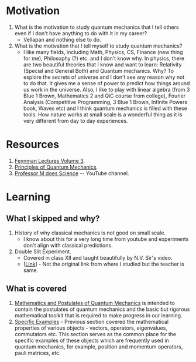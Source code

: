 # Motivation
1. What is the motivation to study quantum mechanics that I tell others even if I don't have anything to do with it in my career?
   - Vellapan and nothing else to do.
2. What is the motivation that I tell myself to study quantum mechanics?
   - I like many fields, including Math, Physics, CS, Finance (new thing for me), Philosophy (?) etc. and I don't know why. In physics, there are two beautiful theories that I know and want to learn: Relativity (Special and General Both) and Quantum mechanics. Why? To explore the secrets of universe and I don't see any reason why not to do that. It gives me a sense of power to predict how things around us work in the universe. Also, I like to play with linear algebra (from 3 Blue 1 Brown, Mathematics 2 and QiC course from college), Fourier Analysis (Competitive Programming, 3 Blue 1 Brown, Infinite Powers book, Waves etc) and I think quantum mechanics is filled with these tools. How nature works at small scale is a wonderful thing as it is very different from day to day experiences.


# Resources
1. [Feynman Lectures Volume 3](https://www.feynmanlectures.caltech.edu/III_toc.html).
2. [Principles of Quantum Mechanics](http://libgen.is/book/index.php?md5=16032106B848EED4B7639DE8DCDD688F).
4. [Professor M does Science](https://www.youtube.com/@ProfessorMdoesScience) -- YouTube channel.

# Learning
## What I skipped and why?
1. History of why classical mechanics is not good on small scale.
   - I know about this for a very long time from youtube and experiments don't align with classical predictions.
2. Double Slit Experiment.
   - Covered in class XII and taught beautifully by N.V. Sir's video.
   - [[Link](https://www.youtube.com/playlist?list=PLGA0CPGf7JbqKDJPbK7IAfBJzPYFx_9lW)] - Not the original link from where I studied but the teacher is same.

## What is covered
1. [Mathematics and Postulates of Quantum Mechanics](https://github.com/Aakash-Gupta-BITS/Quantum-Mechanics-Learning/blob/main/1.%20Mathematics%20and%20Postulates.md) is intended to contain the postulates of quantum mechanics and the basic but rigorous mathematical toolkit that is required to make progress in our learning.
2. [Specific Examples](https://github.com/Aakash-Gupta-BITS/Quantum-Mechanics-Learning/blob/main/2.%20Specific%20Examples.md) - Previous section covered the mathematical properties of various objects - vectors, operators, eigenvalues, commutators etc. This section serves as the common place for the specific examples of these objects which are frequently used in quantum mechanics, for example, position and momentum operators, pauli matrices, etc.
